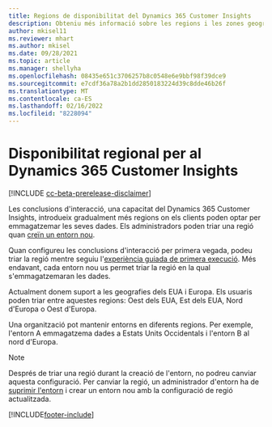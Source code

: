 ```yaml
---
title: Regions de disponibilitat del Dynamics 365 Customer Insights
description: Obteniu més informació sobre les regions i les zones geogràfiques a les quals es desplega el servei.
author: mkisel11
ms.reviewer: mhart
ms.author: mkisel
ms.date: 09/28/2021
ms.topic: article
ms.manager: shellyha
ms.openlocfilehash: 08435e651c3706257b8c0548e6e9bbf98f39dce9
ms.sourcegitcommit: e7cdf36a78a2b1dd2850183224d39c8dde46b26f
ms.translationtype: MT
ms.contentlocale: ca-ES
ms.lasthandoff: 02/16/2022
ms.locfileid: "8228094"
---
```

# <a name="regional-availability-for-dynamics-365-customer-insights"></a>Disponibilitat regional per al Dynamics 365 Customer Insights

[!INCLUDE [cc-beta-prerelease-disclaimer](includes/cc-beta-prerelease-disclaimer.md)]

Les conclusions d'interacció, una capacitat del Dynamics 365 Customer Insights, introdueix gradualment més regions on els clients poden optar per emmagatzemar les seves dades. Els administradors poden triar una regió quan [creïn un entorn nou](create-new-environment.md). 

Quan configureu les conclusions d'interacció per primera vegada, podeu triar la regió mentre seguiu l'[experiència guiada de primera execució](quickstart.md). Més endavant, cada entorn nou us permet triar la regió en la qual s'emmagatzemaran les dades.

Actualment donem suport a les geografies dels EUA i Europa. Els usuaris poden triar entre aquestes regions: Oest dels EUA, Est dels EUA, Nord d'Europa o Oest d'Europa.

Una organització pot mantenir entorns en diferents regions. Per exemple, l'entorn A emmagatzema dades a Estats Units Occidentals i l'entorn B al nord d'Europa.

> [!NOTE]
> Després de triar una regió durant la creació de l'entorn, no podreu canviar aquesta configuració. Per canviar la regió, un administrador d'entorn ha de [suprimir l'entorn](manage-environments-workspaces.md#delete-an-environment) i crear un entorn nou amb la configuració de regió actualitzada.


[!INCLUDE[footer-include](../includes/footer-banner.md)]
